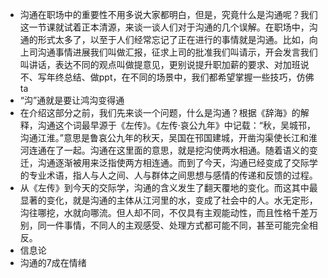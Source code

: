 - 沟通在职场中的重要性不用多说大家都明白，但是，究竟什么是沟通呢？我们这一节课就试着正本清源，来谈一谈人们对于沟通的几个误解。在职场中，沟通的形式太多了，以至于人们经常忘记了正在进行的事情就是沟通。比如，向上司沟通事情进展我们叫做汇报，征求上司的批准我们叫请示，开会发言我们叫讲话，表达不同的观点叫做提意见，更别说提升职加薪的要求、对加班说不、写年终总结、做ppt，在不同的场景中，我们都希望掌握一些技巧，仿佛ta
- “沟”通就是要让鸿沟变得通
- 在介绍这部分之前，我们先来谈一个问题，什么是沟通？根据《辞海》的解释，沟通这个词最早源于《左传》。《左传·哀公九年》中记载：“秋，吴城邗，沟通江淮。”意思是鲁哀公九年的秋天，吴国在邗国建城，开凿沟渠使长江和淮河连通在了一起。沟通在这里面的意思，就是挖沟使两水相通。随着语义的变迁，沟通逐渐被用来泛指使两方相连通。而到了今天，沟通已经变成了交际学的专业术语，指人与人之间、人与群体之间思想与感情的传递和反馈的过程。
- 从《左传》到今天的交际学，沟通的含义发生了翻天覆地的变化。而这其中最显著的变化，就是沟通的主体从江河里的水，变成了社会中的人。水无定形，沟往哪挖，水就向哪流。但人却不同，不仅具有主观能动性，而且性格千差万别，同一件事情，不同人的主观感受、处理方式都可能不同，甚至可能完全相反。
- 信息论
- 沟通的7成在情绪
